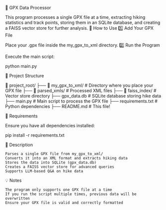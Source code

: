 📌 GPX Data Processor

This program processes a single GPX file at a time, extracting hiking statistics and track points, storing them in an SQLite database, and creating a FAISS vector store for further analysis.
🚀 How to Use
1️⃣ Add Your GPX File

Place your .gpx file inside the my_gpx_to_xml directory.
2️⃣ Run the Program

Execute the main script:

python main.py

📂 Project Structure

📁 project_root/
 ├── 📁 my_gpx_to_xml/      # Directory where you place your GPX file
 ├── 📁 parsed_xmls/        # Processed XML files
 ├── 📁 faiss_index/        # Vector store directory
 ├── gpx_data.db            # SQLite database storing hike data
 ├── main.py                # Main script to process the GPX file
 ├── requirements.txt       # Python dependencies
 ├── README.md              # This file!

🔧 Requirements

Ensure you have all dependencies installed:

pip install -r requirements.txt

📜 Description

    Parses a single GPX file from my_gpx_to_xml/
    Converts it into an XML format and extracts hiking data
    Stores the data into SQLite (gpx_data.db)
    Creates a FAISS vector store for advanced queries
    Supports LLM-based Q&A on hike data

💡 Notes

    The program only supports one GPX file at a time
    If you run the script multiple times, previous data will be overwritten
    Ensure your GPX file is valid and correctly formatted
